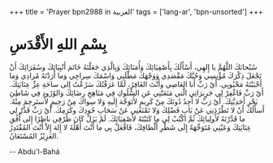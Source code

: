 +++
title = 'Prayer bpn2988 in العربية'
tags = ['lang-ar', 'bpn-unsorted']
+++
# بِسْمِ اللهِ الأَقْدَسِ
سُبْحانَكَ اللَّهُمَّ يا إِلهِي، أَسْأَلُكَ بِأَصْفِيَائِكَ وَأُمَنَائِكَ وَبِالَّذِي جَعَلْتَهُ خَاتَمَ أَنْبِيَائِكَ وسُفَرَائِكَ أَنْ تَجْعَلَ ذِكْرَكَ مُؤْنِسِي وَحُبَّكَ مَقْصَدِي وَوَجْهَكَ مَطْلَبِي وَاسْمَكَ سِراجِي وَما أَرَدْتَهُ مُرادِي وَما أَحْبَبْتَهُ مَحْبُوبِي. أَيْ رَبِّ أَنا العَاصِي وأَنْتَ الغَافِرُ، لَمَّا عَرَفْتُكَ سَرُعْتُ إِلى ساحَةِ عِزِّ عِنَايَتِكَ. أَيْ رَبِّ فَاغْفِرْ لِي جَرِيرَاتِي الَّتي مَنَعَتْنِي عَنِ السُّلُوكِ فِي مَنَاهِجِ رِضَائِكَ وَالوُرُودِ فِي شَاطِئِ بَحْرِ أَحَدِيَّتِكَ. أَيْ رَبِّ لا أَجِدُ دُونَكَ مِنْ كَرِيمٍ لأَتَوَجَّهَ إِلَيهِ وَلا سِواكَ مِنْ رَحِيمٍ لأَستَرحِمَ مِنْهُ. أَسأَلُكَ أَنْ لا تَطْرُدَنِي عَنْ بَابِ فَضْلِكَ وَلا تَمْنَعَنِي عَنْ سَحَابِ جُودِكَ وكَرَمِكَ. أَيْ رَبِّ قَدِّرْ لِي ما قَدَّرْتَهُ لأَولِيائِكَ ثُمَّ اكْتُبْ لِي ما كَتَبْتَهُ لأَصْفِيَائِكَ. لَمْ يَزَلْ كَانَ طَرْفِي ناظِرًا إِلى أُفُقِ عِنَايَتِكَ وَعَيْنِي مُتَوَجِّهَةً إِلَى شَطْرِ أَلْطافِكَ، فَافْعَلْ بِي ما أَنْتَ أَهْلُهُ لا إِلهَ إِلاّ أَنْتَ المُقْتَدِرُ العَزِيْزُ المُسْتَعَانُ.

-- Abdu'l-Bahá
